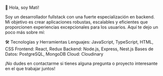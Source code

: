 👋 Hola, soy Mati!
 

Soy un desarrollador fullstack con una fuerte especialización en backend. Mi objetivo es crear aplicaciones robustas, escalables y eficientes que proporcionen experiencias excepcionales para los usuarios. Aquí te dejo un poco más sobre mí:

🛠️ Tecnologías y Herramientas
Lenguajes: JavaScript, TypeScript, HTML, CSS
Frontend: React, Redux
Backend: Node.js, Express, Nest.js
Bases de Datos: PostgreSQL, MongoDB
Cloud: Cloudinary

¡No dudes en contactarme si tienes alguna pregunta o proyecto interesante en el que trabajar juntos!
<!--
**MatiasRamirez1/MatiasRamirez1** is a ✨ _special_ ✨ repository because its `README.md` (this file) appears on your GitHub profile.

Here are some ideas to get you started:

- 🔭 I’m currently working on ...
- 🌱 I’m currently learning ...
- 👯 I’m looking to collaborate on ...
- 🤔 I’m looking for help with ...
- 💬 Ask me about ...
- 📫 How to reach me: ...
- 😄 Pronouns: ...
- ⚡ Fun fact: ...
-->
